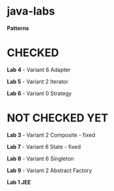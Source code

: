 # java-labs

**Patterns**

# CHECKED 


**Lab 4** - Variant 6 Adapter

**Lab 5** - Variant 2 Iterator

**Lab 6** - Variant 0 Strategy

# NOT CHECKED YET

**Lab 3** - Variant 2 Composite - fixed

**Lab 7** - Variant 6 State - fixed

**Lab 8** - Variant 6 Singleton

**Lab 9** - Variant 2 Abstract Factory

**Lab 1 JEE** 

